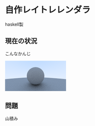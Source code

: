# 自作レイトレレンダラ

haskell製

## 現在の状況

こんなかんじ

![image](https://raw.githubusercontent.com/ahy4/raytracing/master/dest/image.png)

## 問題

山積み
